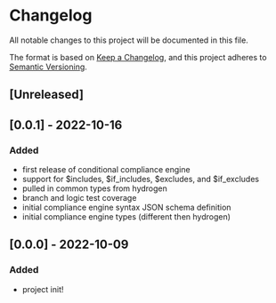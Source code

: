 # Changelog

All notable changes to this project will be documented in this file.

The format is based on [Keep a Changelog](https://keepachangelog.com/en/1.0.0/),
and this project adheres to [Semantic Versioning](https://semver.org/spec/v2.0.0.html).

## [Unreleased]

## [0.0.1] - 2022-10-16

### Added

- first release of conditional compliance engine
- support for $includes, $if_includes, $excludes, and $if_excludes
- pulled in common types from hydrogen
- branch and logic test coverage
- initial compliance engine syntax JSON schema definition
- initial compliance engine types (different then hydrogen)

## [0.0.0] - 2022-10-09

### Added

- project init!
